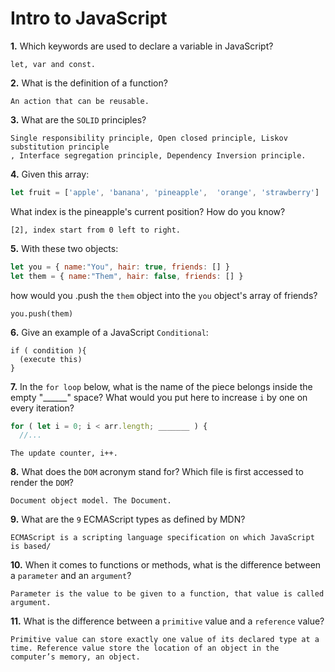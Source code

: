 # Intro to JavaScript

**1.** Which keywords are used to declare a variable in JavaScript?
<!-- enter you answer in the space below -->
```
let, var and const.
```
**2.** What is the definition of a function?
<!-- enter you answer in the space below -->
```
An action that can be reusable.
```
**3.** What are the `SOLID` principles?
<!-- enter you answer in the space below -->
```
Single responsibility principle, Open closed principle, Liskov substitution principle
, Interface segregation principle, Dependency Inversion principle.
```
**4.** Given this array: 
```js
let fruit = ['apple', 'banana', 'pineapple',  'orange', 'strawberry']
``` 
What index is the pineapple's current position? How do you know?
<!-- enter you answer in the space below -->
```
[2], index start from 0 left to right.
```
**5.** With these two objects: 
```js
let you = { name:"You", hair: true, friends: [] }
let them = { name:"Them", hair: false, friends: [] }
```
how would you .push the `them` object into the `you` object's array of friends?
<!-- enter you answer in the space below -->
```
you.push(them)
```

**6.** Give an example of a JavaScript `Conditional`:
<!-- enter you answer in the space below -->
```
if ( condition ){
  (execute this)
}
```
**7.** In the `for loop` below, what is the name of the piece belongs inside the empty "______" space? What would you put here to increase `i` by one on every iteration?
```js
for ( let i = 0; i < arr.length; _______ ) {
  //...
```
<!-- enter you answer in the space below -->
```
The update counter, i++.
```
**8.** What does the `DOM` acronym stand for? Which file is first accessed to render the `DOM`?
<!-- enter you answer in the space below -->
```
Document object model. The Document.
```

**9.** What are the `9` ECMAScript types as defined by MDN?
<!-- enter you answer in the space below -->
```
ECMAScript is a scripting language specification on which JavaScript is based/
```
**10.** When it comes to functions or methods, what is the difference between a `parameter` and an `argument`?
<!-- enter you answer in the space below -->
```
Parameter is the value to be given to a function, that value is called argument.
```
**11.** What is the difference between a `primitive` value and a `reference` value?
<!-- enter you answer in the space below -->
```
Primitive value can store exactly one value of its declared type at a time. Reference value store the location of an object in the computer’s memory, an object.
```